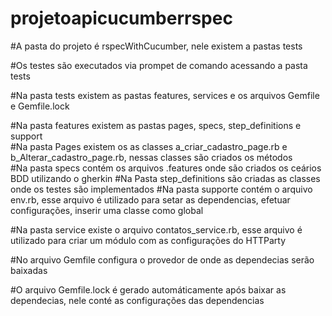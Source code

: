 # projetoapicucumberrspec

#A pasta do projeto é rspecWithCucumber, nele existem a pastas tests
 
 #Os testes são executados via prompet de comando acessando a pasta tests
  
  #Na pasta tests existem as pastas features, services e os arquivos Gemfile e Gemfile.lock
  
  #Na pasta features existem as pastas pages, specs, step_definitions e support   
    #Na pasta Pages existem os as classes a_criar_cadastro_page.rb e b_Alterar_cadastro_page.rb, nessas classes são criados os métodos  
    #Na pasta specs contém os arquivos .features onde são criados os ceários BDD utilizando o gherkin
    #Na Pasta step_definitions são criadas as classes onde os testes são implementados
    #Na pasta supporte contém o arquivo env.rb, esse arquivo é utilizado para setar as dependencias, efetuar configurações, inserir uma classe como global
    
  #Na pasta service existe o arquivo contatos_service.rb, esse arquivo é utilizado para criar um módulo com as configurações do HTTParty
  
  #No arquivo Gemfile configura o provedor de onde as dependecias serão baixadas
  
  #O arquivo Gemfile.lock é gerado automáticamente após baixar as dependecias, nele conté as configurações das dependencias

